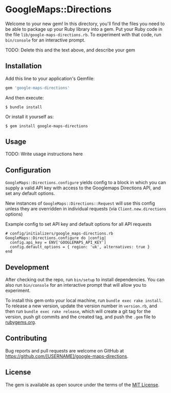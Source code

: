 # GoogleMaps::Directions

Welcome to your new gem! In this directory, you'll find the files you need to be able to package up your Ruby library into a gem. Put your Ruby code in the file `lib/google-maps-directions.rb`. To experiment with that code, run `bin/console` for an interactive prompt.

TODO: Delete this and the text above, and describe your gem

## Installation

Add this line to your application's Gemfile:

```ruby
gem 'google-maps-directions'
```

And then execute:

    $ bundle install

Or install it yourself as:

    $ gem install google-maps-directions

## Usage

TODO: Write usage instructions here

## Configuration

`GoogleMaps::Directions.configure` yields config to a block in which you can supply a valid API key with access to the Googlemaps Directions API, and set any default options.

New instances of `GoogleMaps::Directions::Request` will use this config unless they are overridden in individual
requests (via `Client.new.directions` options)

Example config to set API key and default options for all API requests
```
# config/initializers/google_maps-directions.rb
GoogleMaps::Directions.configure do |config|
  config.api_key = ENV['GOOGLEMAPS_API_KEY']
  config.default_options = { region: 'uk', alternatives: true }
end
```

## Development

After checking out the repo, run `bin/setup` to install dependencies. You can also run `bin/console` for an interactive prompt that will allow you to experiment.

To install this gem onto your local machine, run `bundle exec rake install`. To release a new version, update the version number in `version.rb`, and then run `bundle exec rake release`, which will create a git tag for the version, push git commits and the created tag, and push the `.gem` file to [rubygems.org](https://rubygems.org).

## Contributing

Bug reports and pull requests are welcome on GitHub at https://github.com/[USERNAME]/google-maps-directions.

## License

The gem is available as open source under the terms of the [MIT License](https://opensource.org/licenses/MIT).
